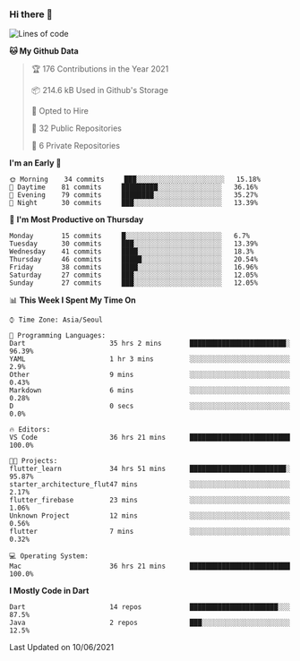### Hi there 👋

<!--
**ska2519/ska2519** is a ✨ _special_ ✨ repository because its `README.md` (this file) appears on your GitHub profile.

Here are some ideas to get you started:

- 🔭 I’m currently working on ...
- 🌱 I’m currently learning ...
- 👯 I’m looking to collaborate on ...
- 🤔 I’m looking for help with ...
- 💬 Ask me about ...
- 📫 How to reach me: ...
- 😄 Pronouns: ...
- ⚡ Fun fact: ...
-->

<!--START_SECTION:waka-->
![Lines of code](https://img.shields.io/badge/From%20Hello%20World%20I%27ve%20Written-131232%20lines%20of%20code-blue)

**🐱 My Github Data** 

> 🏆 176 Contributions in the Year 2021
 > 
> 📦 214.6 kB Used in Github's Storage 
 > 
> 💼 Opted to Hire
 > 
> 📜 32 Public Repositories 
 > 
> 🔑 6 Private Repositories  
 > 
**I'm an Early 🐤** 

```text
🌞 Morning    34 commits     ███░░░░░░░░░░░░░░░░░░░░░░   15.18% 
🌆 Daytime    81 commits     █████████░░░░░░░░░░░░░░░░   36.16% 
🌃 Evening    79 commits     ████████░░░░░░░░░░░░░░░░░   35.27% 
🌙 Night      30 commits     ███░░░░░░░░░░░░░░░░░░░░░░   13.39%

```
📅 **I'm Most Productive on Thursday** 

```text
Monday       15 commits     █░░░░░░░░░░░░░░░░░░░░░░░░   6.7% 
Tuesday      30 commits     ███░░░░░░░░░░░░░░░░░░░░░░   13.39% 
Wednesday    41 commits     ████░░░░░░░░░░░░░░░░░░░░░   18.3% 
Thursday     46 commits     █████░░░░░░░░░░░░░░░░░░░░   20.54% 
Friday       38 commits     ████░░░░░░░░░░░░░░░░░░░░░   16.96% 
Saturday     27 commits     ███░░░░░░░░░░░░░░░░░░░░░░   12.05% 
Sunday       27 commits     ███░░░░░░░░░░░░░░░░░░░░░░   12.05%

```


📊 **This Week I Spent My Time On** 

```text
⌚︎ Time Zone: Asia/Seoul

💬 Programming Languages: 
Dart                     35 hrs 2 mins       ████████████████████████░   96.39% 
YAML                     1 hr 3 mins         ░░░░░░░░░░░░░░░░░░░░░░░░░   2.9% 
Other                    9 mins              ░░░░░░░░░░░░░░░░░░░░░░░░░   0.43% 
Markdown                 6 mins              ░░░░░░░░░░░░░░░░░░░░░░░░░   0.28% 
D                        0 secs              ░░░░░░░░░░░░░░░░░░░░░░░░░   0.0%

🔥 Editors: 
VS Code                  36 hrs 21 mins      █████████████████████████   100.0%

🐱‍💻 Projects: 
flutter_learn            34 hrs 51 mins      ████████████████████████░   95.87% 
starter_architecture_flut47 mins             ░░░░░░░░░░░░░░░░░░░░░░░░░   2.17% 
flutter_firebase         23 mins             ░░░░░░░░░░░░░░░░░░░░░░░░░   1.06% 
Unknown Project          12 mins             ░░░░░░░░░░░░░░░░░░░░░░░░░   0.56% 
flutter                  7 mins              ░░░░░░░░░░░░░░░░░░░░░░░░░   0.32%

💻 Operating System: 
Mac                      36 hrs 21 mins      █████████████████████████   100.0%

```

**I Mostly Code in Dart** 

```text
Dart                     14 repos            ██████████████████████░░░   87.5% 
Java                     2 repos             ███░░░░░░░░░░░░░░░░░░░░░░   12.5%

```



 Last Updated on 10/06/2021
<!--END_SECTION:waka-->


